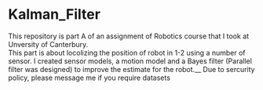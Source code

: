 # Kalman_Filter
This repository is part A of an assignment of Robotics course that I took at Unversity of Canterbury.  
This part is about locolizing the position of robot in 1-2 using a number of sensor. I created sensor models, a motion model and a Bayes filter (Parallel filter was designed) to improve the estimate for the robot.__
Due to sercurity policy, please message me if you require datasets

